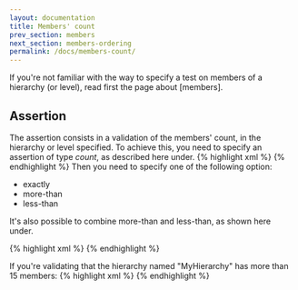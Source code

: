 ```yaml
---
layout: documentation
title: Members' count
prev_section: members
next_section: members-ordering
permalink: /docs/members-count/
---
```

If you're not familiar with the way to specify a test on members of a hierarchy (or level), read first the page about [members].

## Assertion
The assertion consists in a validation of the members' count, in the hierarchy or level specified. To achieve this, you need to specify an assertion of type *count*, as described here under.
{% highlight xml %}
<test>
    <assert>
        <count/>
    </assert>
</test>
{% endhighlight %}
Then you need to specify one of the following option:

* exactly
* more-than
* less-than

It's also possible to combine more-than and less-than, as shown here under.

{% highlight xml %}
<count more-than="5" less-than="10"/>
{% endhighlight %}

If you're validating that the hierarchy named "MyHierarchy" has more than 15 members:
{% highlight xml %}
<test>
    <system-under-test>
	    <members>
		    <hierarchy
          caption="State-Province"
          dimension="Customer"
          perspective="Adventure Works"
			    connectionString="Provider=MSOLAP.4;Data Source=MyServer;
            Integrated Security=SSPI;Initial Catalog=MyCube;"
		     />
	    </members>
    </system-under-test>
    <assert>
        <count more-than="15"/>
    </assert>
</test>
{% endhighlight %}
